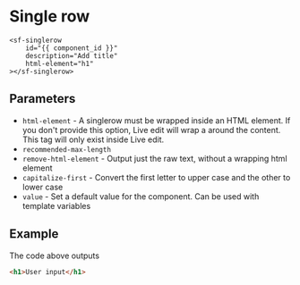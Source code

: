 # Single row

```
<sf-singlerow
	id="{{ component_id }}"
	description="Add title"
	html-element="h1"
></sf-singlerow>
```

## Parameters

* `html-element` - A singlerow must be wrapped inside an HTML element. If you don't provide this option, Live edit will wrap a <span> around the content. This tag will only exist inside Live edit.
* `recommended-max-length`
* `remove-html-element` - Output just the raw text, without a wrapping html element
* `capitalize-first` - Convert the first letter to upper case and the other to lower case
* `value` - Set a default value for the component. Can be used with template variables

## Example

The code above outputs

```html
<h1>User input</h1>
```